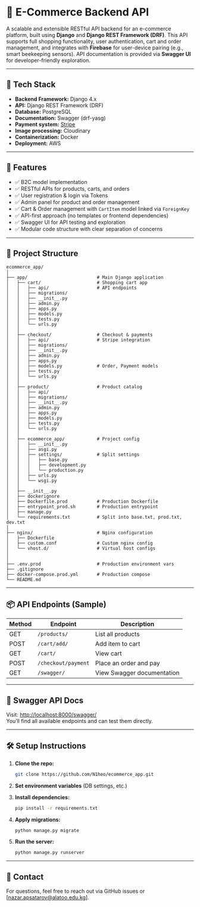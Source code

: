 # 🛒 E-Commerce Backend API

A scalable and extensible RESTful API backend for an e-commerce platform, built using **Django** and **Django REST Framework (DRF)**. This API supports full shopping functionality, user authentication, cart and order management, and integrates with **Firebase** for user-device pairing (e.g., smart beekeeping sensors). API documentation is provided via **Swagger UI** for developer-friendly exploration.

---

## 🔧 Tech Stack

- **Backend Framework:** Django 4.x
- **API:** Django REST Framework (DRF)
- **Database:** PostgreSQL
- **Documentation:** Swagger (drf-yasg)
- **Payment system:** [Stripe](https://stripe.com/)
- **Image processing:** Cloudinary
- **Containerization:** Docker
- **Deployment:** AWS

---

## 🚀 Features

- ✅ B2C model implementation
- ✅ RESTful APIs for products, carts, and orders
- ✅ User registration & login via Tokens
- ✅ Admin panel for product and order management
- ✅ Cart & Order management with `CartItem` model linked via `ForeignKey`
- ✅ API-first approach (no templates or frontend dependencies)
- ✅ Swagger UI for API testing and exploration
- ✅ Modular code structure with clear separation of concerns

---

## 📂 Project Structure

```
ecommerce_app/
│
├── app/                          # Main Django application
│   ├── cart/                     # Shopping cart app
│   │   ├── api/                  # API endpoints
│   │   ├── migrations/
│   │   ├── __init__.py
│   │   ├── admin.py
│   │   ├── apps.py
│   │   ├── models.py
│   │   ├── tests.py
│   │   └── urls.py
│   │
│   ├── checkout/                 # Checkout & payments
│   │   ├── api/                  # Stripe integration
│   │   ├── migrations/
│   │   ├── __init__.py
│   │   ├── admin.py
│   │   ├── apps.py
│   │   ├── models.py             # Order, Payment models
│   │   ├── tests.py
│   │   └── urls.py
│   │
│   ├── product/                  # Product catalog
│   │   ├── api/
│   │   ├── migrations/
│   │   ├── __init__.py
│   │   ├── admin.py
│   │   ├── apps.py
│   │   ├── models.py             
│   │   ├── tests.py
│   │   └── urls.py
│   │
│   ├── ecommerce_app/            # Project config
│   │   ├── __init__.py
│   │   ├── asgi.py
│   │   ├── settings/             # Split settings
│   │   │   ├── base.py
│   │   │   ├── development.py
│   │   │   └── production.py
│   │   ├── urls.py
│   │   └── wsgi.py
│   │
│   ├── __init__.py
│   ├── dockerignore
│   ├── Dockerfile.prod           # Production Dockerfile
│   ├── entrypoint_prod.sh        # Production entrypoint
│   ├── manage.py
│   └── requirements.txt          # Split into base.txt, prod.txt, dev.txt
│
├── nginx/                        # Nginx configuration
│   ├── Dockerfile
│   ├── custom.conf               # Custom nginx config
│   └── vhost.d/                  # Virtual host configs
│
│
├── .env.prod                     # Production environment vars
├── .gitignore
├── docker-compose.prod.yml       # Production compose
└── README.md
```

---

## 📦 API Endpoints (Sample)

| Method | Endpoint                 | Description                    |
|--------|--------------------------|--------------------------------|
| GET    | `/products/`         | List all products              |
| POST   | `/cart/add/`         | Add item to cart               |
| GET    | `/cart/`             | View cart                      |
| POST   | `/checkout/payment`  | Place an order and pay         |
| GET    | `/swagger/`          | View Swagger documentation     |

---

## 📄 Swagger API Docs

Visit: [http://localhost:8000/swagger/](http://localhost:8000/swagger/)  
You’ll find all available endpoints and can test them directly.

---

## 🛠️ Setup Instructions

1. **Clone the repo:**
   ```bash
   git clone https://github.com/N1heo/ecommerce_app.git
   ```

2. **Set environment variables** (DB settings, etc.)

3. **Install dependencies:**
   ```bash
   pip install -r requirements.txt
   ```

4. **Apply migrations:**
   ```bash
   python manage.py migrate
   ```

5. **Run the server:**
   ```bash
   python manage.py runserver
   ```

---

## 🙋 Contact

For questions, feel free to reach out via GitHub issues or [nazar.apsatarov@alatoo.edu.kg].
